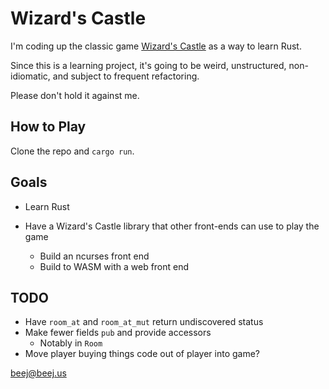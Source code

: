 # Wizard's Castle

I'm coding up the classic game [Wizard's
Castle](https://github.com/beejjorgensen/Wizards-Castle-Info) as a way to learn
Rust.

Since this is a learning project, it's going to be weird, unstructured,
non-idiomatic, and subject to frequent refactoring.

Please don't hold it against me.

## How to Play

Clone the repo and `cargo run`.

## Goals

* Learn Rust

* Have a Wizard's Castle library that other front-ends can use to play the game
  * Build an ncurses front end
  * Build to WASM with a web front end

## TODO

* Have `room_at` and `room_at_mut` return undiscovered status
* Make fewer fields `pub` and provide accessors
  * Notably in `Room`
* Move player buying things code out of player into game?

<beej@beej.us>
